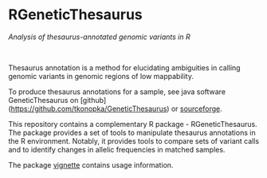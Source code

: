 # RGeneticThesaurus

*Analysis of thesaurus-annotated genomic variants in R*

&nbsp;


Thesaurus annotation is a method for elucidating ambiguities 
in calling genomic variants in genomic regions of low mappability. 

To produce thesaurus annotations for a sample, see java software 
GeneticThesaurus on [github] (https://github.com/tkonopka/GeneticThesaurus) 
or [sourceforge](http://sourceforge.net/projects/geneticthesaurus/).

This repository contains a complementary R package - RGeneticThesaurus. 
The package provides a set of tools to manipulate thesaurus annotations in the 
R environment. Notably, it provides tools to compare sets of variant 
calls and to identify changes in allelic frequencies in matched samples.

The package [vignette](https://github.com/tkonopka/RGeneticThesaurus/blob/master/inst/doc/RGeneticThesaurus-vignette.md)
contains usage information.


